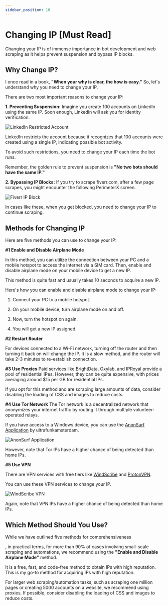 ```yaml
---
sidebar_position: 10
---
```


# Changing IP [Must Read]

Changing your IP is of immense importance in bot development and web scraping as it helps prevent suspension and bypass IP blocks.

## Why Change IP?

I once read in a book, **"When your why is clear, the how is easy."** So, let's understand why you need to change your IP.

There are two most important reasons to change your IP:

**1. Preventing Suspension:** 
Imagine you create 100 accounts on LinkedIn using the same IP. Soon enough, LinkedIn will ask you for identity verification.

![LinkedIn Restricted Account](/img/linkedin-restricted.png)

LinkedIn restricts the account because it recognizes that 100 accounts were created using a single IP, indicating possible bot activity.

To avoid such restrictions, you need to change your IP each time the bot runs.

Remember, the golden rule to prevent suspension is **"No two bots should have the same IP."**

**2. Bypassing IP Blocks:** 
If you try to scrape fiverr.com, after a few page scrapes, you might encounter the following PerimeterX screen.

![Fiverr IP Block](/img/fiverr-block.webp)

In cases like these, when you get blocked, you need to change your IP to continue scraping.

## Methods for Changing IP

Here are five methods you can use to change your IP: 

**#1 Enable and Disable Airplane Mode**

In this method, you can utilize the connection between your PC and a mobile hotspot to access the internet via a SIM card. Then, enable and disable airplane mode on your mobile device to get a new IP.

This method is quite fast and usually takes 10 seconds to acquire a new IP.

Here's how you can enable and disable airplane mode to change your IP:

1. Connect your PC to a mobile hotspot.

2. On your mobile device, turn airplane mode on and off.

3. Now, turn the hotspot on again.

4. You will get a new IP assigned.

**#2 Restart Router**

For devices connected to a Wi-Fi network, turning off the router and then turning it back on will change the IP. It is a slow method, and the router will take 2-3 minutes to re-establish connection.

**#3 Use Proxies**
Paid services like BrightData, Oxylab, and IPRoyal provide a pool of residential IPes. However, they can be quite expensive, with prices averaging around $15 per GB for residential IPs.

If you opt for this method and are scraping large amounts of data, consider disabling the loading of CSS and images to reduce costs.

**#4 Use Tor Network**
The Tor network is a decentralized network that anonymizes your internet traffic by routing it through multiple volunteer-operated relays.

If you have access to a Windows device, you can use the [AnonSurf Application](https://github.com/ultrafunkamsterdam/AnonSurf) by ultrafunkamsterdam.

![AnonSurf Application](https://i.imgur.com/h1o0IEu.gif)

However, note that Tor IPs have a higher chance of being detected than home IPs.

**#5 Use VPN**

There are VPN services with free tiers like [WindScribe](https://windscribe.com/) and [ProtonVPN](https://protonvpn.com/).

You can use these VPN services to change your IP.

![WindScribe VPN](https://addons.mozilla.org/user-media/previews/full/267/267630.png?modified=1647977329)

Again, note that VPN IPs have a higher chance of being detected than home IPs.

## Which Method Should You Use?  
While we have outlined five methods for comprehensiveness

, in practical terms, for more than 90% of cases involving small-scale scraping and automations, we recommend using the **"Enable and Disable Airplane Mode"** method.

It is a free, fast, and code-free method to obtain IPs with high reputation. This is my go-to method for acquiring IPs with high reputation.

For larger web scraping/automation tasks, such as scraping one million pages or creating 5000 accounts on a website, we recommend using proxies. If possible, consider disabling the loading of CSS and images to reduce costs.